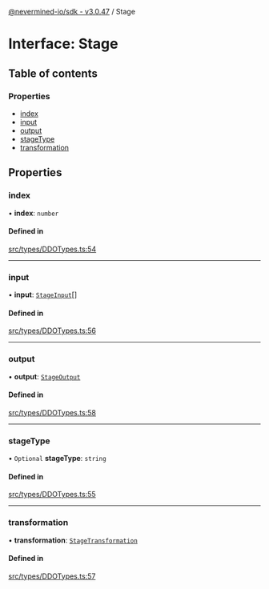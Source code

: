 [@nevermined-io/sdk - v3.0.47](../code-reference.md) / Stage

# Interface: Stage

## Table of contents

### Properties

- [index](Stage.md#index)
- [input](Stage.md#input)
- [output](Stage.md#output)
- [stageType](Stage.md#stagetype)
- [transformation](Stage.md#transformation)

## Properties

### index

• **index**: `number`

#### Defined in

[src/types/DDOTypes.ts:54](https://github.com/nevermined-io/sdk-js/blob/9fd2122cb8a365d3b370fc0dbe1796198ecfa3b3/src/types/DDOTypes.ts#L54)

---

### input

• **input**: [`StageInput`](StageInput.md)[]

#### Defined in

[src/types/DDOTypes.ts:56](https://github.com/nevermined-io/sdk-js/blob/9fd2122cb8a365d3b370fc0dbe1796198ecfa3b3/src/types/DDOTypes.ts#L56)

---

### output

• **output**: [`StageOutput`](StageOutput.md)

#### Defined in

[src/types/DDOTypes.ts:58](https://github.com/nevermined-io/sdk-js/blob/9fd2122cb8a365d3b370fc0dbe1796198ecfa3b3/src/types/DDOTypes.ts#L58)

---

### stageType

• `Optional` **stageType**: `string`

#### Defined in

[src/types/DDOTypes.ts:55](https://github.com/nevermined-io/sdk-js/blob/9fd2122cb8a365d3b370fc0dbe1796198ecfa3b3/src/types/DDOTypes.ts#L55)

---

### transformation

• **transformation**: [`StageTransformation`](StageTransformation.md)

#### Defined in

[src/types/DDOTypes.ts:57](https://github.com/nevermined-io/sdk-js/blob/9fd2122cb8a365d3b370fc0dbe1796198ecfa3b3/src/types/DDOTypes.ts#L57)
